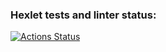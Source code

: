 ### Hexlet tests and linter status:
[![Actions Status](https://github.com/SemyonSt/frontend-project-12/workflows/hexlet-check/badge.svg)](https://github.com/SemyonSt/frontend-project-12/actions)